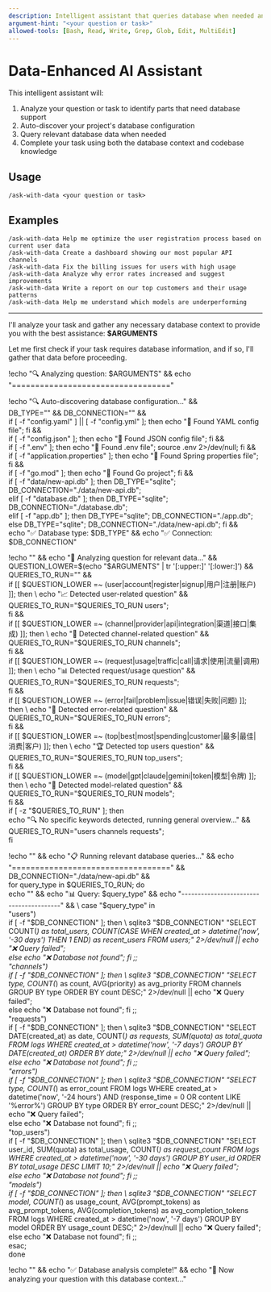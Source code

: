 ```yaml
---
description: Intelligent assistant that queries database when needed and completes tasks with data context
argument-hint: "<your question or task>"
allowed-tools: [Bash, Read, Write, Grep, Glob, Edit, MultiEdit]
---
```


# Data-Enhanced AI Assistant

This intelligent assistant will:
1. Analyze your question or task to identify parts that need database support
2. Auto-discover your project's database configuration  
3. Query relevant database data when needed
4. Complete your task using both the database context and codebase knowledge

## Usage
```
/ask-with-data <your question or task>
```

## Examples
```
/ask-with-data Help me optimize the user registration process based on current user data
/ask-with-data Create a dashboard showing our most popular API channels  
/ask-with-data Fix the billing issues for users with high usage
/ask-with-data Analyze why error rates increased and suggest improvements
/ask-with-data Write a report on our top customers and their usage patterns
/ask-with-data Help me understand which models are underperforming
```

---

I'll analyze your task and gather any necessary database context to provide you with the best assistance: **$ARGUMENTS**

Let me first check if your task requires database information, and if so, I'll gather that data before proceeding.

!echo "🔍 Analyzing question: $ARGUMENTS" && echo "=================================="

!echo "🔍 Auto-discovering database configuration..." && \
DB_TYPE="" && DB_CONNECTION="" && \
if [ -f "config.yaml" ] || [ -f "config.yml" ]; then echo "📁 Found YAML config file"; fi && \
if [ -f "config.json" ]; then echo "📁 Found JSON config file"; fi && \
if [ -f ".env" ]; then echo "📁 Found .env file"; source .env 2>/dev/null; fi && \
if [ -f "application.properties" ]; then echo "📁 Found Spring properties file"; fi && \
if [ -f "go.mod" ]; then echo "📁 Found Go project"; fi && \
if [ -f "data/new-api.db" ]; then DB_TYPE="sqlite"; DB_CONNECTION="./data/new-api.db"; \
elif [ -f "database.db" ]; then DB_TYPE="sqlite"; DB_CONNECTION="./database.db"; \
elif [ -f "app.db" ]; then DB_TYPE="sqlite"; DB_CONNECTION="./app.db"; \
else DB_TYPE="sqlite"; DB_CONNECTION="./data/new-api.db"; fi && \
echo "✅ Database type: $DB_TYPE" && echo "✅ Connection: $DB_CONNECTION"

!echo "" && echo "🤖 Analyzing question for relevant data..." && \
QUESTION_LOWER=$(echo "$ARGUMENTS" | tr '[:upper:]' '[:lower:]') && \
QUERIES_TO_RUN="" && \
if [[ $QUESTION_LOWER =~ (user|account|register|signup|用户|注册|账户) ]]; then \
    echo "📈 Detected user-related question" && QUERIES_TO_RUN="$QUERIES_TO_RUN users"; \
fi && \
if [[ $QUESTION_LOWER =~ (channel|provider|api|integration|渠道|接口|集成) ]]; then \
    echo "🔌 Detected channel-related question" && QUERIES_TO_RUN="$QUERIES_TO_RUN channels"; \
fi && \
if [[ $QUESTION_LOWER =~ (request|usage|traffic|call|请求|使用|流量|调用) ]]; then \
    echo "📊 Detected request/usage question" && QUERIES_TO_RUN="$QUERIES_TO_RUN requests"; \
fi && \
if [[ $QUESTION_LOWER =~ (error|fail|problem|issue|错误|失败|问题) ]]; then \
    echo "🚨 Detected error-related question" && QUERIES_TO_RUN="$QUERIES_TO_RUN errors"; \
fi && \
if [[ $QUESTION_LOWER =~ (top|best|most|spending|customer|最多|最佳|消费|客户) ]]; then \
    echo "🏆 Detected top users question" && QUERIES_TO_RUN="$QUERIES_TO_RUN top_users"; \
fi && \
if [[ $QUESTION_LOWER =~ (model|gpt|claude|gemini|token|模型|令牌) ]]; then \
    echo "🤖 Detected model-related question" && QUERIES_TO_RUN="$QUERIES_TO_RUN models"; \
fi && \
if [ -z "$QUERIES_TO_RUN" ]; then \
    echo "🔍 No specific keywords detected, running general overview..." && QUERIES_TO_RUN="users channels requests"; \
fi

!echo "" && echo "📋 Running relevant database queries..." && echo "==================================" && \
DB_CONNECTION="./data/new-api.db" && \
for query_type in $QUERIES_TO_RUN; do \
    echo "" && echo "📊 Query: $query_type" && echo "----------------------------------------" && \
    case "$query_type" in \
        "users") \
            if [ -f "$DB_CONNECTION" ]; then \
                sqlite3 "$DB_CONNECTION" "SELECT COUNT(*) as total_users, COUNT(CASE WHEN created_at > datetime('now', '-30 days') THEN 1 END) as recent_users FROM users;" 2>/dev/null || echo "❌ Query failed"; \
            else echo "❌ Database not found"; fi ;; \
        "channels") \
            if [ -f "$DB_CONNECTION" ]; then \
                sqlite3 "$DB_CONNECTION" "SELECT type, COUNT(*) as count, AVG(priority) as avg_priority FROM channels GROUP BY type ORDER BY count DESC;" 2>/dev/null || echo "❌ Query failed"; \
            else echo "❌ Database not found"; fi ;; \
        "requests") \
            if [ -f "$DB_CONNECTION" ]; then \
                sqlite3 "$DB_CONNECTION" "SELECT DATE(created_at) as date, COUNT(*) as requests, SUM(quota) as total_quota FROM logs WHERE created_at > datetime('now', '-7 days') GROUP BY DATE(created_at) ORDER BY date;" 2>/dev/null || echo "❌ Query failed"; \
            else echo "❌ Database not found"; fi ;; \
        "errors") \
            if [ -f "$DB_CONNECTION" ]; then \
                sqlite3 "$DB_CONNECTION" "SELECT type, COUNT(*) as error_count FROM logs WHERE created_at > datetime('now', '-24 hours') AND (response_time = 0 OR content LIKE '%error%') GROUP BY type ORDER BY error_count DESC;" 2>/dev/null || echo "❌ Query failed"; \
            else echo "❌ Database not found"; fi ;; \
        "top_users") \
            if [ -f "$DB_CONNECTION" ]; then \
                sqlite3 "$DB_CONNECTION" "SELECT user_id, SUM(quota) as total_usage, COUNT(*) as request_count FROM logs WHERE created_at > datetime('now', '-30 days') GROUP BY user_id ORDER BY total_usage DESC LIMIT 10;" 2>/dev/null || echo "❌ Query failed"; \
            else echo "❌ Database not found"; fi ;; \
        "models") \
            if [ -f "$DB_CONNECTION" ]; then \
                sqlite3 "$DB_CONNECTION" "SELECT model, COUNT(*) as usage_count, AVG(prompt_tokens) as avg_prompt_tokens, AVG(completion_tokens) as avg_completion_tokens FROM logs WHERE created_at > datetime('now', '-7 days') GROUP BY model ORDER BY usage_count DESC;" 2>/dev/null || echo "❌ Query failed"; \
            else echo "❌ Database not found"; fi ;; \
    esac; \
done

!echo "" && echo "✅ Database analysis complete!" && echo "🎯 Now analyzing your question with this database context..."
